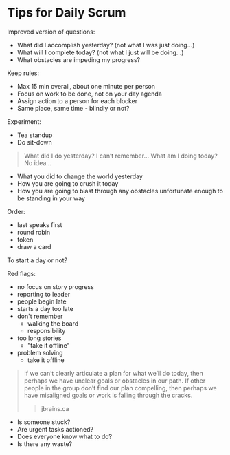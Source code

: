 # Tips for Daily Scrum

Improved version of questions:

* What did I accomplish yesterday? (not what I was just doing...)
* What will I complete today? (not what I just will be doing...)
* What obstacles are impeding my progress?

Keep rules:

* Max 15 min overall, about one minute per person
* Focus on work to be done, not on your day agenda
* Assign action to a person for each blocker
* Same place, same time - blindly or not?

Experiment:

* Tea standup
* Do sit-down

> What did I do yesterday? I can’t remember... What am I doing today? No idea...

* What you did to change the world yesterday
* How you are going to crush it today
* How you are going to blast through any obstacles unfortunate enough to be
standing in your way

Order:

* last speaks first
* round robin
* token
* draw a card

To start a day or not?

Red flags:

* no focus on story progress
* reporting to leader
* people begin late
* starts a day too late
* don't remember
  * walking the board
  * responsibility
* too long stories
  * "take it offline"
* problem solving
  * take it offline

> If we can’t clearly articulate a plan for what we’ll do today, then perhaps we
have unclear goals or obstacles in our path. If other people in the group don’t
find our plan compelling, then perhaps we have misaligned goals or work is
falling through the cracks.
>> jbrains.ca

* Is someone stuck?
* Are urgent tasks actioned?
* Does everyone know what to do?
* Is there any waste?
